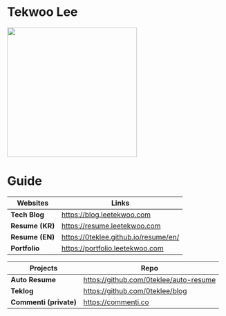 # Tekwoo Lee

<img src="https://asset.leetekwoo.com/art/bob.svg" width="300px">


# Guide 


| Websites       | Links                                                |
| ------------------------ | --------------------------------------------------------------------------------------------------------- |
| **Tech Blog**        | https://blog.leetekwoo.com                                                      |
| **Resume (KR)**    | https://resume.leetekwoo.com                                                     |
| **Resume (EN)**        | https://0teklee.github.io/resume/en/ |
| **Portfolio**    | https://portfolio.leetekwoo.com                                                                                           |

| Projects       | Repo                                                |
| ------------------------ | --------------------------------------------------------------------------------------------------------- |
| **Auto Resume**        | https://github.com/0teklee/auto-resume                                                      |
| **Teklog**        | https://github.com/0teklee/blog                                                      |
| **Commenti (private)**        | https://commenti.co                                                      |

